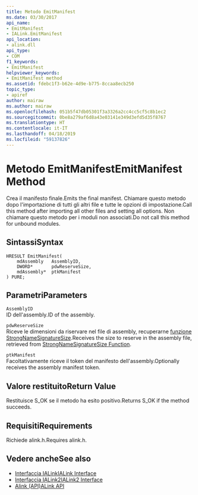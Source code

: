 ```yaml
---
title: Metodo EmitManifest
ms.date: 03/30/2017
api_name:
- EmitManifest
- IALink.EmitManifest
api_location:
- alink.dll
api_type:
- COM
f1_keywords:
- EmitManifest
helpviewer_keywords:
- EmitManifest method
ms.assetid: fdebc1f3-b62e-4d9e-b775-8ccaa8ecb250
topic_type:
- apiref
author: mairaw
ms.author: mairaw
ms.openlocfilehash: 051b5f47db05301f3a3326a2cc4cc5cf5c8b1ec2
ms.sourcegitcommit: 0be8a279af6d8a43e03141e349d3efd5d35f8767
ms.translationtype: HT
ms.contentlocale: it-IT
ms.lasthandoff: 04/18/2019
ms.locfileid: "59137826"
---
```

# <a name="emitmanifest-method"></a><span data-ttu-id="e8487-102">Metodo EmitManifest</span><span class="sxs-lookup"><span data-stu-id="e8487-102">EmitManifest Method</span></span>
<span data-ttu-id="e8487-103">Crea il manifesto finale.</span><span class="sxs-lookup"><span data-stu-id="e8487-103">Emits the final manifest.</span></span> <span data-ttu-id="e8487-104">Chiamare questo metodo dopo l'importazione di tutti gli altri file e tutte le opzioni di impostazione.</span><span class="sxs-lookup"><span data-stu-id="e8487-104">Call this method after importing all other files and setting all options.</span></span> <span data-ttu-id="e8487-105">Non chiamare questo metodo per i moduli non associati.</span><span class="sxs-lookup"><span data-stu-id="e8487-105">Do not call this method for unbound modules.</span></span>  
  
## <a name="syntax"></a><span data-ttu-id="e8487-106">Sintassi</span><span class="sxs-lookup"><span data-stu-id="e8487-106">Syntax</span></span>  
  
```  
HRESULT EmitManifest(  
    mdAssembly   AssemblyID,  
    DWORD*       pdwReserveSize,  
    mdAssembly*  ptkManifest  
) PURE;  
```  
  
## <a name="parameters"></a><span data-ttu-id="e8487-107">Parametri</span><span class="sxs-lookup"><span data-stu-id="e8487-107">Parameters</span></span>  
 `AssemblyID`  
 <span data-ttu-id="e8487-108">ID dell'assembly.</span><span class="sxs-lookup"><span data-stu-id="e8487-108">ID of the assembly.</span></span>  
  
 `pdwReserveSize`  
 <span data-ttu-id="e8487-109">Riceve le dimensioni da riservare nel file di assembly, recuperarne [funzione StrongNameSignatureSize](../../../../docs/framework/unmanaged-api/strong-naming/strongnamesignaturesize-function.md).</span><span class="sxs-lookup"><span data-stu-id="e8487-109">Receives the size to reserve in the assembly file, retrieved from [StrongNameSignatureSize Function](../../../../docs/framework/unmanaged-api/strong-naming/strongnamesignaturesize-function.md).</span></span>  
  
 `ptkManifest`  
 <span data-ttu-id="e8487-110">Facoltativamente riceve il token del manifesto dell'assembly.</span><span class="sxs-lookup"><span data-stu-id="e8487-110">Optionally receives the assembly manifest token.</span></span>  
  
## <a name="return-value"></a><span data-ttu-id="e8487-111">Valore restituito</span><span class="sxs-lookup"><span data-stu-id="e8487-111">Return Value</span></span>  
 <span data-ttu-id="e8487-112">Restituisce S_OK se il metodo ha esito positivo.</span><span class="sxs-lookup"><span data-stu-id="e8487-112">Returns S_OK if the method succeeds.</span></span>  
  
## <a name="requirements"></a><span data-ttu-id="e8487-113">Requisiti</span><span class="sxs-lookup"><span data-stu-id="e8487-113">Requirements</span></span>  
 <span data-ttu-id="e8487-114">Richiede alink.h.</span><span class="sxs-lookup"><span data-stu-id="e8487-114">Requires alink.h.</span></span>  
  
## <a name="see-also"></a><span data-ttu-id="e8487-115">Vedere anche</span><span class="sxs-lookup"><span data-stu-id="e8487-115">See also</span></span>

- [<span data-ttu-id="e8487-116">Interfaccia IALink</span><span class="sxs-lookup"><span data-stu-id="e8487-116">IALink Interface</span></span>](../../../../docs/framework/unmanaged-api/alink/ialink-interface.md)
- [<span data-ttu-id="e8487-117">Interfaccia IALink2</span><span class="sxs-lookup"><span data-stu-id="e8487-117">IALink2 Interface</span></span>](../../../../docs/framework/unmanaged-api/alink/ialink2-interface.md)
- [<span data-ttu-id="e8487-118">Alink (API)</span><span class="sxs-lookup"><span data-stu-id="e8487-118">ALink API</span></span>](../../../../docs/framework/unmanaged-api/alink/index.md)
